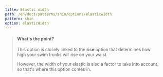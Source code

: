 ```yaml
---
title: Elastic width
path: /en/docs/patterns/shin/options/elasticwidth
pattern: shin
option: elasticWidth
---
```


> #### What's the point?
>
> This option is closely linked to the **rise** option that determines how high your swim trunks will rise on your waist.
>
> However, the width of your elastic is also a factor to take into account, so that's where this option comes in.
